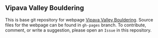 ## Vipava Valley Bouldering

This is base git repository for webpage [Vipava Valley Bouldering](https://tilenmarc.github.io/Vipava-Valley-Bouldering/).
Source files for the webpage can be found in `gh-pages` branch. To contribute, comment, or write a
suggestion, please open an `Issue` in this repository.
